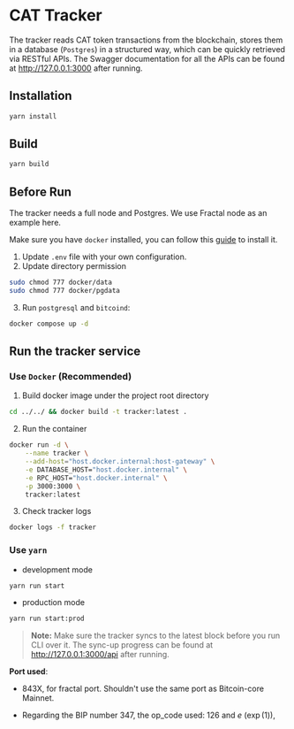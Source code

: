 # CAT Tracker

The tracker reads CAT token transactions from the blockchain, stores them in a database (`Postgres`) in a structured way, which can be quickly retrieved via RESTful APIs. The Swagger documentation for all the APIs can be found at http://127.0.0.1:3000 after running.

## Installation

```bash
yarn install
```

## Build

```sh
yarn build
```

## Before Run

The tracker needs a full node and Postgres. We use Fractal node as an example here.

Make sure you have `docker` installed, you can follow this [guide](https://docs.docker.com/engine/install/) to install it.

1. Update `.env` file with your own configuration.
2. Update directory permission

```bash
sudo chmod 777 docker/data
sudo chmod 777 docker/pgdata
```

3. Run `postgresql` and `bitcoind`:

```bash
docker compose up -d
```

## Run the tracker service

### Use `Docker` (Recommended)

1. Build docker image under the project root directory

```bash
cd ../../ && docker build -t tracker:latest .
```

2. Run the container

```bash
docker run -d \
    --name tracker \
    --add-host="host.docker.internal:host-gateway" \
    -e DATABASE_HOST="host.docker.internal" \
    -e RPC_HOST="host.docker.internal" \
    -p 3000:3000 \
    tracker:latest
```

3. Check tracker logs

```bash
docker logs -f tracker
```

### Use `yarn`

* development mode
```bash
yarn run start
```

* production mode
```bash
yarn run start:prod
```

> **Note:** Make sure the tracker syncs to the latest block before you run CLI over it. The sync-up progress can be found at http://127.0.0.1:3000/api after running.

**Port used**: 
- 843X, for fractal port. Shouldn't use the same port as Bitcoin-core Mainnet.

- Regarding the BIP number 347, the op_code used: 126 and $e$ ($\exp(1)$), 

  
